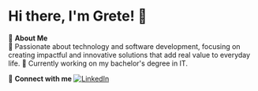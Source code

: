# Hi there, I'm Grete! 👋

🌟 **About Me**  
🚀 Passionate about technology and software development, focusing on creating impactful and innovative solutions that add real value to everyday life.
🔭 Currently working on my bachelor's degree in IT.

🔗 **Connect with me**
[![LinkedIn](https://img.shields.io/badge/-LinkedIn-blue?style=flat-square&logo=Linkedin&logoColor=white)](https://www.linkedin.com/in/grete-halvorsen/)

